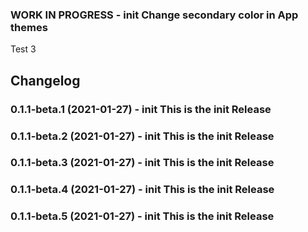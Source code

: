 <!--
	Placeholder for the next version (at the beginning of the line):

    https://github.com/AlCalzone/release-script
    npm run release prerelease beta -- --dry
    npm run release prerelease beta
	### __WORK IN PROGRESS__ - init This is the init Release
-->

### __WORK IN PROGRESS__ - init Change secondary color in App themes

Test 3

## Changelog
### 0.1.1-beta.1 (2021-01-27) - init This is the init Release
### 0.1.1-beta.2 (2021-01-27) - init This is the init Release
### 0.1.1-beta.3 (2021-01-27) - init This is the init Release
### 0.1.1-beta.4 (2021-01-27) - init This is the init Release
### 0.1.1-beta.5 (2021-01-27) - init This is the init Release